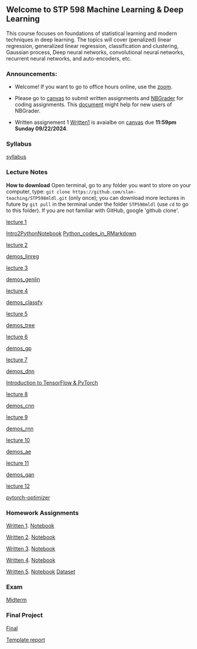 ## Welcome to STP 598 Machine Learning & Deep Learning 

This course focuses on foundations of statistical learning and modern techniques in deep learning. The topics will cover (penalized) linear regression, generalized linear regression, classification and clustering, Gaussian process, Deep neural networks, convolutional neural networks, recurrent neural networks, and auto-encoders, etc.

### Announcements:

* Welcome! If you want to go to office hours online, use the [zoom](https://asu.zoom.us/j/8055899886).

* Please go to [canvas](https://canvas.asu.edu/courses/198755) to submit written assignments and [NBGrader](https://mathds.asu.edu/services/stp598_82712/formgrader) for coding assignments. This [document](https://github.com/slan-teaching/STP598mldl/blob/main/nbgrader_jupyterhub_student_user_guide.pdf) might help for new users of NBGrader.

<!-- * Coding assignment 1 is avaiable at [NBGrader](https://mathds.asu.edu/services/stp598_82712/formgrader) due **11:59pm Sunday 09/15/2024**. -->

* Written assignement 1 [Written1](https://github.com/slan-teaching/STP598mldl/blob/main/homework/STP598mldl_written1.pdf) is avaialbe on [canvas](https://canvas.asu.edu/courses/198755) due **11:59pm Sunday 09/22/2024**.

<!-- * [Final Project](https://github.com/slan-teaching/STP598mldl/blob/main/exams/STP598MLDL_final.pdf) is available. Please pay attention to the deadlines. -->


### Syllabus

[syllabus](https://github.com/slan-teaching/STP598mldl/blob/main/syllabus_STP598mldl.pdf)

### Lecture Notes

**How to download** Open terminal, go to any folder you want to store on your computer, type: `git clone https://github.com/slan-teaching/STP598mldl.git` (only once); you can download more lectures in future by `git pull` in the terminal under the folder `STP598mldl` (use `cd` to go to this folder). If you are not familiar with GitHub, google 'github clone'.

[lecture 1](https://github.com/slan-teaching/STP598mldl/blob/main/lecture_notes/STP598mldl_Intro.pdf)

[Intro2PythonNotebook](https://github.com/slan-teaching/STP598mldl/blob/main/lecture_notes/Lec13-Getting-started-with-iPython-Notebook.pdf)  [Python_codes_in_RMarkdown](https://github.com/slan-teaching/STP598mldl/blob/main/lecture_notes/RMarkdown_Pythoncode.Rmd)

[lecture 2](https://github.com/slan-teaching/STP598mldl/blob/main/lecture_notes/STP598mldl_lect2reg.pdf)

[demos_linreg](https://github.com/slan-teaching/STP598mldl/tree/main/demos/lect2_reg)

[lecture 3](https://github.com/slan-teaching/STP598mldl/blob/main/lecture_notes/STP598mldl_lect3gen.pdf)

[demos_genlin](https://github.com/slan-teaching/STP598mldl/tree/main/demos/lec3_gen)

[lecture 4](https://github.com/slan-teaching/STP598mldl/blob/main/lecture_notes/STP598mldl_lect4clas.pdf)

[demos_classfy](https://github.com/slan-teaching/STP598mldl/tree/main/demos/lect4_clas)

[lecture 5](https://github.com/slan-teaching/STP598mldl/blob/main/lecture_notes/STP598mldl_lect5tree.pdf)

[demos_tree](https://github.com/slan-teaching/STP598mldl/tree/main/demos/lect5_tree)

[lecture 6](https://github.com/slan-teaching/STP598mldl/blob/main/lecture_notes/STP598mldl_lect6gp.pdf)

[demos_gp](https://github.com/slan-teaching/STP598mldl/tree/main/demos/lect6_gp)

[lecture 7](https://github.com/slan-teaching/STP598mldl/blob/main/lecture_notes/STP598mldl_lect7dnn.pdf)

[demos_dnn](https://github.com/slan-teaching/STP598mldl/tree/main/demos/lect7_dnn)

[Introduction to TensorFlow & PyTorch](https://github.com/slan-teaching/STP598mldl/tree/main/demos/Intro2TFPyTorch)

[lecture 8](https://github.com/slan-teaching/STP598mldl/blob/main/lecture_notes/STP598mldl_lect8cnn.pdf)

[demos_cnn](https://github.com/slan-teaching/STP598mldl/tree/main/demos/lect8_cnn)

[lecture 9](https://github.com/slan-teaching/STP598mldl/blob/main/lecture_notes/STP598mldl_lect9rnn.pdf)

[demos_rnn](https://github.com/slan-teaching/STP598mldl/tree/main/demos/lect9_rnn)

[lecture 10](https://github.com/slan-teaching/STP598mldl/blob/main/lecture_notes/STP598mldl_lect10aegan.pdf)

[demos_ae](https://github.com/slan-teaching/STP598mldl/tree/main/demos/lect10_ae)

[lecture 11](https://github.com/slan-teaching/STP598mldl/blob/main/lecture_notes/STP598mldl_lect11GAN_goodfellow.pdf)

[demos_gan](https://github.com/slan-teaching/STP598mldl/tree/main/demos/lect11_gan)

[lecture 12](https://github.com/slan-teaching/STP598mldl/blob/main/lecture_notes/STP598mldl_lect12trainNN.pdf)

[pytorch-optimizer](https://github.com/jettify/pytorch-optimizer)

### Homework Assignments

[Written 1](https://github.com/slan-teaching/STP598mldl/blob/main/homework/STP598mldl_written1.pdf).   [Notebook](https://github.com/slan-teaching/STP598mldl/blob/main/homework/STP598mldl_written1.ipynb)

[Written 2](https://github.com/slan-teaching/STP598mldl/blob/main/homework/STP598mldl_written2.pdf).    [Notebook](https://github.com/slan-teaching/STP598mldl/blob/main/homework/STP598mldl_written2.ipynb)

[Written 3](https://github.com/slan-teaching/STP598mldl/blob/main/homework/STP598mldl_written3.pdf).    [Notebook](https://github.com/slan-teaching/STP598mldl/blob/main/homework/STP598mldl_written3.ipynb)

[Written 4](https://github.com/slan-teaching/STP598mldl/blob/main/homework/STP598mldl_written4.pdf).    [Notebook](https://github.com/slan-teaching/STP598mldl/blob/main/homework/STP598mldl_written4.ipynb)

[Written 5](https://github.com/slan-teaching/STP598mldl/blob/main/homework/STP598mldl_written5.pdf).    [Notebook](https://github.com/slan-teaching/STP598mldl/blob/main/homework/STP598mldl_written5.ipynb)
    [Dataset](https://github.com/slan-teaching/STP598mldl/blob/main/homework/digit-recognizer.zip)
### Exam

[Midterm](https://github.com/slan-teaching/STP598mldl/tree/main/exams/midterm.pdf)

### Final Project

[Final](https://github.com/slan-teaching/STP598mldl/blob/main/exams/STP598MLDL_final.pdf)

[Template report](https://github.com/slan-teaching/STP598mldl/blob/main/exams/template_final_report.pdf)
